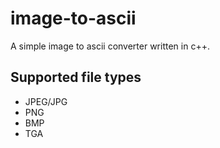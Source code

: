 # image-to-ascii

A simple image to ascii converter written in c++.

## Supported file types
* JPEG/JPG
* PNG
* BMP
* TGA
